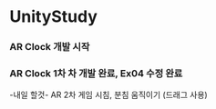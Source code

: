 # UnityStudy

### AR Clock 개발 시작


### AR Clock 1차 차 개발 완료, Ex04 수정 완료

-내일 할것-
AR 2차 게임 시침, 분침 움직이기 (드래그 사용) 


